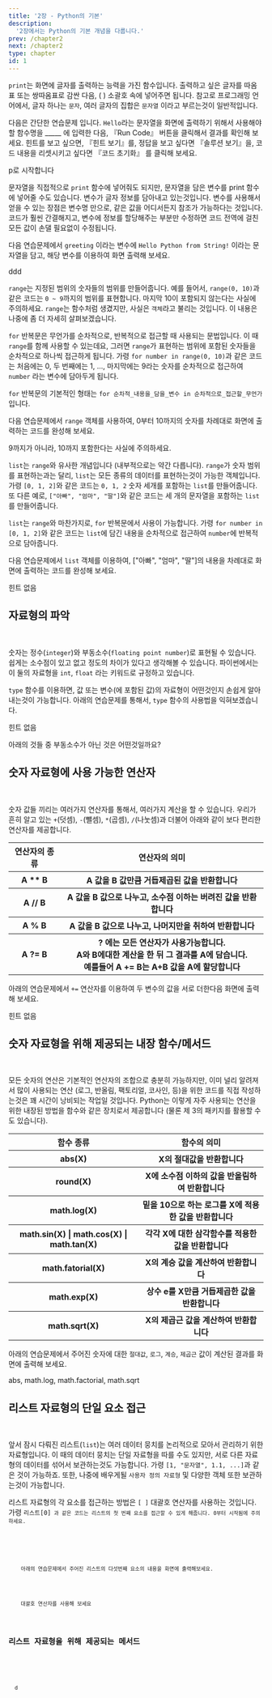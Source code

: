 ```yaml
---
title: '2장 - Python의 기본'
description:
  '2장에서는 Python의 기본 개념을 다룹니다.'
prev: /chapter2
next: /chapter2
type: chapter
id: 1
---
```


<exercise id="1" title="화면에 글자 출력">
  <p>
    <code>print</code>는 화면에 글자를 출력하는 능력을 가진 함수입니다. 출력하고 싶은 글자를 따옴표 또는 쌍따옴표로 감싼 다음, ( ) 소괄호 속에 넣어주면 됩니다. 참고로 프로그래밍 언어에서, 글자 하나는 <code>문자</code>, 여러 글자의 집합은 <code>문자열</code> 이라고 부르는것이 일반적입니다.
  </p>

  <p>
    다음은 간단한 연습문제 입니다. <code>Hello</code>라는 문자열을 화면에 출력하기 위해서 사용해야 할 함수명을 _____ 에 입력한 다음, 『Run Code』 버튼을 클릭해서 결과를 확인해 보세요. 힌트를 보고 싶으면, 『힌트 보기』를, 정답을 보고 싶다면 『솔루션 보기』을, 코드 내용을 리셋시키고 싶다면 『코드 초기화』 를 클릭해 보세요.
  </p>

  <codeblock id="02_01">
    p로 시작합니다
  </codeblock>
</exercise>

<exercise id="2" title="변수">
  <p>
    문자열을 직접적으로 <code>print</code> 함수에 넣어줘도 되지만, 문자열을 담은 변수를 print 함수에 넣어줄 수도 있습니다. 변수가 글자 정보를 담아내고 있는것입니다. 변수를 사용해서 얻을 수 있는 장점은 변수명 만으로, 같은 값을 어디서든지 참조가 가능하다는 것입니다. 코드가 훨씬 간결해지고, 변수에 정보를 할당해주는 부분만 수정하면 코드 전역에 걸친 모든 값이 손댈 필요없이 수정됩니다. 
  </p>
  
  <p>
    다음 연습문제에서 <code>greeting</code> 이라는 변수에 <code>Hello Python from String!</code> 이라는 문자열을 담고, 해당 변수를 이용하여 화면 출력해 보세요.
  </p>

  <codeblock id="02_02">
    ddd
  </codeblock>  
</exercise>

<exercise id="3" title="for 반복문 (feat. range)">
  <p>
    <code>range</code>는 지정된 범위의 숫자들의 범위를 만들어줍니다. 예를 들어서, <code>range(0, 10)</code>과 같은 코드는 <code>0 ~ 9</code>까지의 범위를 표현합니다. 마지막 10이 포함되지 않는다는 사실에 주의하세요. <code>range</code>는 함수처럼 생겼지만, 사실은 <code>객체</code>라고 불리는 것입니다. 이 내용은 나중에 좀 더 자세히 살펴보겠습니다.
  </p>

  <p>
    <code>for</code> 반복문은 무언가를 순차적으로, 반복적으로 접근할 때 사용되는 문법입니다. 이 때 <code>range</code>를 함께 사용할 수 있는데요, 그러면 <code>range</code>가 표현하는 범위에 포함된 숫자들을 순차적으로 하나씩 접근하게 됩니다. 가령 <code>for number in range(0, 10)</code>과 같은 코드는 처음에는 0, 두 번째에는 1, ..., 마지막에는 9라는 숫자를 순차적으로 접근하여 <code>number</code> 라는 변수에 담아두게 됩니다. 
  </p>

  <p>
    <code>for</code> 반복문의 기본적인 형태는 <code>for 순차적_내용을_담을_변수 in 순차적으로_접근할_무언가</code> 입니다. 
  </p>

  <p>
    다음 연습문제에서 <code>range</code> 객체를 사용하여, 0부터 10까지의 숫자를 차례대로 화면에 출력하는 코드를 완성해 보세요.
  </p>

  <codeblock id="02_03">
    9까지가 아니라, 10까지 포함한다는 사실에 주의하세요.
  </codeblock> 
</exercise>

<exercise id="4" title="for 반복문 (feat. list)">
  <p>
    <code>list</code>는 <code>range</code>와 유사한 개념입니다 (내부적으로는 약간 다릅니다). <code>range</code>가 숫자 범위를 표현하는과는 달리, <code>list</code>는 모든 종류의 데이터를 표현하는것이 가능한 객체입니다. 가령 <code>[0, 1, 2]</code>와 같은 코드는 <code>0, 1, 2</code> 숫자 세개를 포함하는 <code>list</code>를 만들어줍니다. 또 다른 예로, <code>["아빠", "엄마", "딸"]</code>와 같은 코드는 세 개의 문자열을 포함하는 <code>list</code>를 만들어줍니다.
  </p>

  <p>
    <code>list</code>는 <code>range</code>와 마찬가지로, <code>for</code> 반복문에서 사용이 가능합니다. 가령 <code>for number in [0, 1, 2]</code>와 같은 코드는 <code>list</code>에 담긴 내용을 순차적으로 접근하여 <code>number</code>에 반복적으로 담아줍니다.
  </p>

  <p>
    다음 연습문제에서 <code>list</code> 객체를 이용하여, ["아빠", "엄마", "딸"]의 내용을 차례대로 화면에 출력하는 코드를 완성해 보세요.
  </p>

  <codeblock id="02_04">
    힌트 없음
  </codeblock>
</exercise>

<exercise id="6" title="숫자 자료형" type="choice">
  <h2>자료형의 파악</h2> <br/>

  <p>
    숫자는 정수(<code>integer</code>)와 부동소수(<code>floating point number</code>)로 표현될 수 있습니다. 쉽게는 소수점이 있고 없고 정도의 차이가 있다고 생각해볼 수 있습니다. 파이썬에서는 이 둘의 자료형을 <code>int</code>, <code>float</code> 라는 키워드로 규정하고 있습니다.
  </p>

  <p>
    <code>type</code> 함수를 이용하면, 값 또는 변수(에 포함된 값)의 자료형이 어떤것인지 손쉽게 알아내는것이 가능합니다. 아래의 연습문제를 통해서, <code>type</code> 함수의 사용법을 익혀보겠습니다.
  </p>

  <codeblock id="02_05">
    힌트 없음
  </codeblock>

  <p>
    아래의 것들 중 부동소수가 아닌 것은 어떤것일까요?
  </p>

<choice>
<opt text="34.1"></opt>
<opt text="0.0"></opt>
<opt text="8" correct="true"></opt>
<opt text="99.99"></opt>
</choice>

  <h2>숫자 자료형에 사용 가능한 연산자</h2> <br/>
  <p>
    숫자 값들 끼리는 여러가지 연산자를 통해서, 여러가지 계산을 할 수 있습니다. 우리가 흔히 알고 있는 <code>+</code>(덧셈), <code>-</code>(뺄셈), <code>*</code>(곱셈), <code>/</code>(나눗셈)과 더불어 아래와 같이 보다 편리한 연산자를 제공합니다. 
  </p>

  <table>
    <tr>
      <th>연산자의 종류</th>
      <th>연산자의 의미</th>
    </tr>
    <tr>
      <th>A ** B</th>
      <th>A 값을 B 값만큼 거듭제곱된 값을 반환합니다</th>
    </tr>
    <tr>
      <th>A // B</th>
      <th>A 값을 B 값으로 나누고, 소수점 이하는 버려진 값을 반환합니다</th>
    </tr>
    <tr>
      <th>A % B</th>
      <th>A 값을 B 값으로 나누고, 나머지만을 취하여 반환합니다</th>
    </tr>
    <tr>
      <th>A ?= B</th>
      <th>? 에는 모든 연산자가 사용가능합니다. <br/> A와 B에대한 계산을 한 뒤 그 결과를 A에 담습니다. <br/>예를들어 A += B는 A+B 값을 A에 할당합니다</th>
    </tr>
  </table>

  <p>
    아래의 연습문제에서 <code>+=</code> 연산자를 이용하여 두 변수의 값을 서로 더한다음 화면에 출력해 보세요.
  </p>

  <codeblock id="02_06">
    힌트 없음
  </codeblock>

  <h2>숫자 자료형을 위해 제공되는 내장 함수/메서드</h2> <br/>
  <p>
    모든 숫자의 연산은 기본적인 연산자의 조합으로 충분히 가능하지만, 이미 널리 알려져서 많이 사용되는 연산 (로그, 반올림, 팩토리얼, 코사인, 등)을 위한 코드를 직접 작성하는것은 꽤 시간이 낭비되는 작업일 것입니다. Python는 이렇게 자주 사용되는 연산을 위한 내장된 방법을 함수와 같은 장치로서 제공합니다 (물론 제 3의 패키지를 활용할 수도 있습니다).
  </p>

  <table>
    <tr>
      <th>함수 종류</th>
      <th>함수의 의미</th>
    </tr>
    <tr>
      <th>abs(X)</th>
      <th>X의 절대값을 반환합니다</th>
    </tr>
    <tr>
      <th>round(X)</th>
      <th>X에 소수점 이하의 값을 반올림하여 반환합니다</th>
    </tr>
    <tr>
      <th>math.log(X)</th>
      <th>밑을 10으로 하는 로그를 X에 적용한 값을 반환합니다</th>
    </tr>
    <tr>
      <th>math.sin(X) | math.cos(X) | math.tan(X)</th>
      <th>각각 X에 대한 삼각함수를 적용한 값을 반환합니다</th>
    </tr>
    <tr>
      <th>math.fatorial(X)</th>
      <th>X의 계승 값을 계산하여 반환합니다</th>
    </tr>
    <tr>
      <th>math.exp(X)</th>
      <th>상수 e를 X만큼 거듭제곱한 값을 반환합니다</th>
    </tr>
    <tr>
      <th>math.sqrt(X)</th>
      <th>X의 제곱근 값을 계산하여 반환합니다</th>
    </tr>
  </table>  

  <p>
    아래의 연습문제에서 주어진 숫자에 대한 <code>절대값</code>, <code>로그</code>, <code>계승</code>, <code>제곱근</code> 값이 계산된 결과를 화면에 출력해 보세요.
  </p>

  <codeblock id="02_07">
    abs, math.log, math.factorial, math.sqrt
  </codeblock>
</exercise>

<exercise id="7" title="리스트 자료형">
  <h2>리스트 자료형의 단일 요소 접근</h2> <br/>

  <p>
    앞서 잠시 다뤄진 리스트(<code>list</code>)는 여러 데이터 뭉치를 논리적으로 모아서 관리하기 위한 자료형입니다. 이 때의 데이터 뭉치는 단일 자료형을 따를 수도 있지만, 서로 다른 자료형의 데이터를 섞어서 보관하는것도 가능합니다. 가령 <code>[1, "문자열", 1.1, ...]</code>과 같은 것이 가능하죠. 또한, 나중에 배우게될 <code>사용자 정의 자료형</code> 및 다양한 객체 또한 보관하는것이 가능합니다.
  </p>

  <p>
    리스트 자료형의 각 요소를 접근하는 방법은 <code>[ ]</code> 대괄호 연산자를 사용하는 것입니다. 가령 <code>리스트[0]<code> 과 같은 코드는 리스트의 첫 번째 요소를 접근할 수 있게 해줍니다. 0부터 시작됨에 주의하세요.
  </p>  

  <p>
    아래의 연습문제에서 주어진 리스트의 다섯번째 요소의 내용을 화면에 출력해보세요.
  </p>

  <codeblock id="02_08">
    대괄호 연산자를 사용해 보세요
  </codeblock>

  <h2>리스트 자료형을 위해 제공되는 메서드</h2> <br/>

  <p>
  d
  </p>
</exercise>